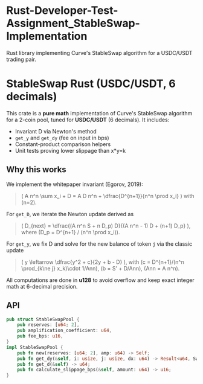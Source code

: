 # Rust-Developer-Test-Assignment_StableSwap-Implementation
Rust library implementing Curve's StableSwap algorithm for a USDC/USDT trading pair.

# StableSwap Rust (USDC/USDT, 6 decimals)

This crate is a **pure math** implementation of Curve's StableSwap algorithm for a 2-coin pool, tuned for **USDC/USDT** (6 decimals). It includes:

- Invariant D via Newton's method
- `get_y` and `get_dy` (fee on input in bps)
- Constant-product comparison helpers
- Unit tests proving lower slippage than x*y=k

## Why this works

We implement the whitepaper invariant (Egorov, 2019):

> \( A n^n \sum x_i + D = A D n^n + \dfrac{D^{n+1}}{n^n \prod x_i} \) with \(n=2\).

For `get_D`, we iterate the Newton update derived as

> \( D_{next} = \dfrac{(A n^n S + n D_p) D}{(A n^n - 1) D + (n+1) D_p} \), where \(D_p = D^{n+1} / (n^n \prod x_i)\).

For `get_y`, we fix D and solve for the new balance of token `j` via the classic update

> \( y \leftarrow \dfrac{y^2 + c}{2y + b - D} \), with \(c = D^{n+1}/(n^n \prod_{k\ne j} x_k)\cdot 1/Ann\), \(b = S' + D/Ann\), \(Ann = A n^n\).

All computations are done in **u128** to avoid overflow and keep exact integer math at 6-decimal precision.

## API

```rust
pub struct StableSwapPool {
    pub reserves: [u64; 2],
    pub amplification_coefficient: u64,
    pub fee_bps: u16,
}
impl StableSwapPool {
    pub fn new(reserves: [u64; 2], amp: u64) -> Self;
    pub fn get_dy(&self, i: usize, j: usize, dx: u64) -> Result<u64, SwapError>;
    pub fn get_d(&self) -> u64;
    pub fn calculate_slippage_bps(&self, amount: u64) -> u16;
}
